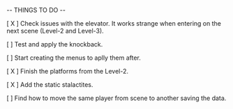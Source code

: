 -- THINGS TO DO --

[ X ] Check issues with the elevator. It works strange when entering on the next scene (Level-2 and Level-3).

[  ] Test and apply the knockback.

[  ] Start creating the menus to aplly them after.

[ X ] Finish the platforms from the Level-2.

[ X ] Add the static stalactites.

[  ] Find how to move the same player from scene to another saving the data.
